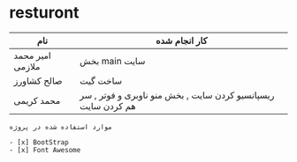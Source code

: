 # resturont

| نام | کار انجام شده |
| ----------- | ----------- |
| امیر محمد ملازمی | بخش main سایت |
| صالح کشاورز| ساخت گیت |  
| محمد کریمی | ریسپانسیو کردن سایت , بخش منو ناوبری و فوتر , سر هم کردن سایت|


```
موارد استفاده شده در پروژه

- [x] BootStrap
- [x] Font Awesome

```